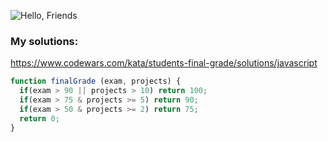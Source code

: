 
![Hello, Friends](https://covchurch.org/children/wp-content/uploads/sites/18/2013/01/Hello-Friends-logo-300x209.png)

### My solutions:

https://www.codewars.com/kata/students-final-grade/solutions/javascript
```javascript
function finalGrade (exam, projects) {
  if(exam > 90 || projects > 10) return 100;
  if(exam > 75 & projects >= 5) return 90;
  if(exam > 50 & projects >= 2) return 75;
  return 0;
}
```
